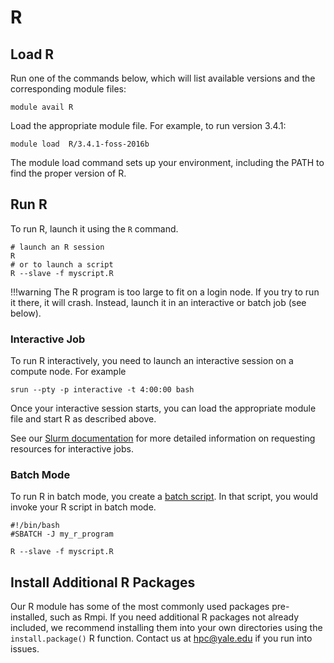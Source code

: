# R

## Load R

Run one of the commands below, which will list available versions and the corresponding module files:

```
module avail R
```

Load the appropriate module file. For example, to run version 3.4.1:

```
module load  R/3.4.1-foss-2016b
```

The module load command sets up your environment, including the PATH to find the proper version of R.

## Run R

To run R, launch it using the `R` command.

```
# launch an R session
R
# or to launch a script
R --slave -f myscript.R
```

!!!warning
    The R program is too large to fit on a login node. If you try to run it there, it will crash. Instead, launch it in an interactive or batch job (see below).

### Interactive Job

To run R interactively, you need to launch an interactive session on a compute node. For example

```
srun --pty -p interactive -t 4:00:00 bash
```

Once your interactive session starts, you can load the appropriate module file and start R as described above.

See our [Slurm documentation](/clusters-at-yale/job-scheduling/slurm) for more detailed information on requesting resources for interactive jobs.

### Batch Mode

To run R in batch mode, you create a [batch script](/clusters-at-yale/job-scheduling/slurm). In that script, you would invoke your R script in batch mode.

```
#!/bin/bash
#SBATCH -J my_r_program

R --slave -f myscript.R
```

## Install Additional R Packages

Our R module has some of the most commonly used packages pre-installed, such as Rmpi. If you need additional R packages not already included, we recommend installing them into your own directories using the `install.package()` R function. Contact us at [hpc@yale.edu](mailto:hpc@yale.edu) if you run into issues.
